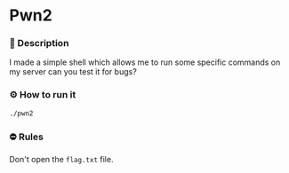 # Pwn2

### 📄 Description
I made a simple shell which allows me to run some specific commands on my server can you test it for bugs?

### ⚙ How to run it
```bash
./pwn2
```

### ⛔ Rules
Don't open the `flag.txt` file.
